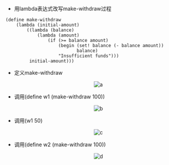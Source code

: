 - 用lambda表达式改写make-withdraw过程

```
(define make-withdraw
    (lambda (initial-amount)
        ((lambda (balance)
            (lambda (amount)
                (if (>= balance amount)
                    (begin (set! balance (- balance amount))
                           balance)
                    "Insufficient funds")))
         initial-amount)))
```

- 定义make-withdraw

<p align="center">
  <img src="https://github.com/Perry961002/Learning-notes-of-SICP/blob/master/Chap3/exercise/exe3.10-frames-as-booth-for-local-state/a.jpg" alt="a"/>
</p>

- 调用(define w1 (make-withdraw 100))

<p align="center">
  <img src="https://github.com/Perry961002/Learning-notes-of-SICP/blob/master/Chap3/exercise/exe3.10-frames-as-booth-for-local-state/b.jpg" alt="b"/>
</p>

- 调用(w1 50)

<p align="center">
  <img src="https://github.com/Perry961002/Learning-notes-of-SICP/blob/master/Chap3/exercise/exe3.10-frames-as-booth-for-local-state/c.jpg" alt="c"/>
</p>

- 调用(define w2 (make-withdraw 100))

<p align="center">
  <img src="https://github.com/Perry961002/Learning-notes-of-SICP/blob/master/Chap3/exercise/exe3.10-frames-as-booth-for-local-state/d.jpg" alt="d"/>
</p>